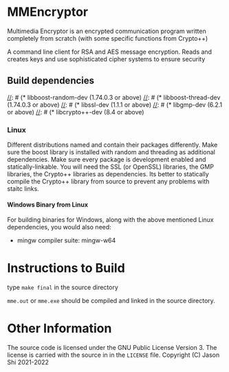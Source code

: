# MMEncryptor

Multimedia Encryptor is an encrypted communication program written completely from scratch (with some specific functions from Crypto++)

A command line client for RSA and AES message encryption. Reads and creates keys and use sophisticated cipher systems to ensure security

## Build dependencies

[//]: # (Depending on each version of Linux, the packages are named differently)
[//]: # (### Linux)
[//]: # (* libboost-random-dev (1.74.0.3 or above)
[//]: # (* libboost-thread-dev (1.74.0.3 or above)
[//]: # (* libssl-dev (1.1.1 or above)
[//]: # (* libgmp-dev (6.2.1 or above)
[//]: # (* libcrypto++-dev (8.4 or above)

### Linux

Different distributions named and contain their packages differently. Make sure the boost library is installed with random and threading as additional dependencies. Make sure every package is development enabled and statically-linkable. You will need the SSL (or OpenSSL) libraries, the GMP libraries, the Crypto++ libraries as dependencies. Its better to statically compile the Crypto++ library from source to prevent any problems with staitc links.

#### Windows Binary from Linux

For building binaries for Windows, along with the above mentioned Linux dependencies, you would also need:

* mingw compiler suite: mingw-w64

# Instructions to Build

type ```make final``` in the source directory


```mme.out``` or ```mme.exe``` should be compiled and linked in the source directory.

# Other Information

The source code is licensed under the GNU Public License Version 3.
The license is carried with the source in in the `LICENSE` file.
Copyright (C) Jason Shi 2021-2022

